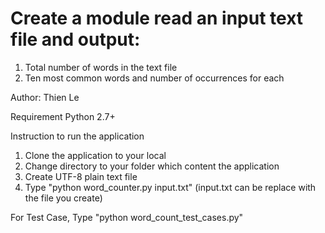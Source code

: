 # Create a module read an input text file and output:
 1) Total number of words in the text file
 2) Ten most common words and number of occurrences for each

Author: Thien Le

Requirement
    Python 2.7+

Instruction to run the application
 1) Clone the application to your local
 2) Change directory to your folder which content the application
 3) Create UTF-8 plain text file
 4) Type "python word_counter.py input.txt" (input.txt can be replace with the file you create)

For Test Case, Type "python word_count_test_cases.py" 
